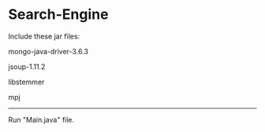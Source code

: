 # Search-Engine
Include these jar files:

 mongo-java-driver-3.6.3
 
 jsoup-1.11.2
 
 libstemmer
 
 mpj
 
--------------------------------------

Run "Main.java" file.

